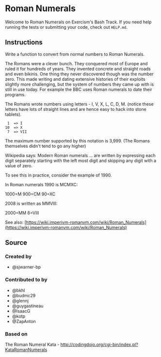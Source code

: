 # Roman Numerals

Welcome to Roman Numerals on Exercism's Bash Track.
If you need help running the tests or submitting your code, check out `HELP.md`.

## Instructions

Write a function to convert from normal numbers to Roman Numerals.

The Romans were a clever bunch. They conquered most of Europe and ruled
it for hundreds of years. They invented concrete and straight roads and
even bikinis. One thing they never discovered though was the number
zero. This made writing and dating extensive histories of their exploits
slightly more challenging, but the system of numbers they came up with
is still in use today. For example the BBC uses Roman numerals to date
their programs.

The Romans wrote numbers using letters - I, V, X, L, C, D, M. (notice
these letters have lots of straight lines and are hence easy to hack
into stone tablets).

```text
 1  => I
10  => X
 7  => VII
```

The maximum number supported by this notation is 3,999.
(The Romans themselves didn't tend to go any higher)

Wikipedia says: Modern Roman numerals ... are written by expressing each
digit separately starting with the left most digit and skipping any
digit with a value of zero.

To see this in practice, consider the example of 1990.

In Roman numerals 1990 is MCMXC:

1000=M
900=CM
90=XC

2008 is written as MMVIII:

2000=MM
8=VIII

See also: [https://wiki.imperivm-romanvm.com/wiki/Roman_Numerals](https://wiki.imperivm-romanvm.com/wiki/Roman_Numerals)

## Source

### Created by

- @sjwarner-bp

### Contributed to by

- @bkhl
- @budmc29
- @glennj
- @guygastineau
- @IsaacG
- @kotp
- @ZapAnton

### Based on

The Roman Numeral Kata - http://codingdojo.org/cgi-bin/index.pl?KataRomanNumerals